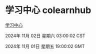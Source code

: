 # 学习中心 colearnhub
[学习中心](http://219.139.197.74:56308/colearnhub/)

2024年 11月 02日 星期六 03:00:02 CST

2024年 11月 01日 星期五 19:00:02 GMT
